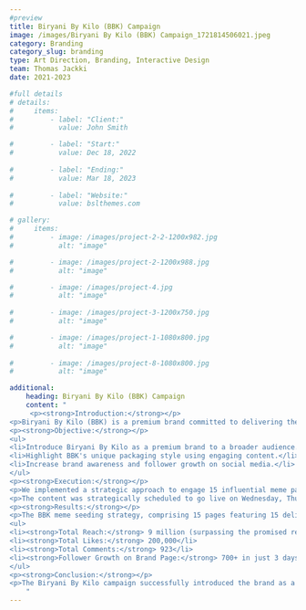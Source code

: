 ```yaml
---
#preview
title: Biryani By Kilo (BBK) Campaign
image: /images/Biryani By Kilo (BBK) Campaign_1721814506021.jpeg
category: Branding
category_slug: branding
type: Art Direction, Branding, Interactive Design
team: Thomas Jackki
date: 2021-2023

#full details
# details:
#     items:
#         - label: "Client:"
#           value: John Smith

#         - label: "Start:"
#           value: Dec 18, 2022
        
#         - label: "Ending:"
#           value: Mar 18, 2023
        
#         - label: "Website:"
#           value: bslthemes.com

# gallery: 
#     items:
#         - image: /images/project-2-2-1200x982.jpg
#           alt: "image"

#         - image: /images/project-2-1200x988.jpg
#           alt: "image"

#         - image: /images/project-4.jpg
#           alt: "image"
        
#         - image: /images/project-3-1200x750.jpg
#           alt: "image"

#         - image: /images/project-1-1080x800.jpg
#           alt: "image"
        
#         - image: /images/project-8-1080x800.jpg
#           alt: "image"

additional:
    heading: Biryani By Kilo (BBK) Campaign
    content: "
     <p><strong>Introduction:</strong></p>
<p>Biryani By Kilo (BBK) is a premium brand committed to delivering the rich flavors of traditional biryani through authentic cooking techniques and meticulous packaging. Our goal was to introduce BBK as a premium brand with exquisite taste to a broader audience using meme pages to highlight BBK's distinctive packaging style, enticing the public to experience the luxury of BBK's offerings.</p>
<p><strong>Objective:</strong></p>
<ul>
<li>Introduce Biryani By Kilo as a premium brand to a broader audience.</li>
<li>Highlight BBK's unique packaging style using engaging content.</li>
<li>Increase brand awareness and follower growth on social media.</li>
</ul>
<p><strong>Execution:</strong></p>
<p>We implemented a strategic approach to engage 15 influential meme pages with significant Instagram followings to spotlight BBK's premium packaging. The strategy involved crafting 15 distinct content pieces, including static images and reels, tailored for each meme page, leveraging content from a travel influencer's YouTube video.</p>
<p>The content was strategically scheduled to go live on Wednesday, Thursday, and Friday between 5:00 PM and 7:00 PM, ensuring maximum exposure during peak hours. Upon completion, all content was promptly published, maximizing reach and impact.</p>
<p><strong>Results:</strong></p>
<p>The BBK meme seeding strategy, comprising 15 pages featuring 15 deliverable posts and reels, reached a collective follower base of 22 million. The campaign results exceeded expectations:</p>
<ul>
<li><strong>Total Reach:</strong> 9 million (surpassing the promised reach by 5.2 million)</li>
<li><strong>Total Likes:</strong> 200,000</li>
<li><strong>Total Comments:</strong> 923</li>
<li><strong>Follower Growth on Brand Page:</strong> 700+ in just 3 days</li>
</ul>
<p><strong>Conclusion:</strong></p>
<p>The Biryani By Kilo campaign successfully introduced the brand as a premium choice for traditional biryani, leveraging the power of meme pages to amplify its reach and engagement. The strategic use of influencer content, well-timed posts, and engaging visuals resulted in significant brand visibility and follower growth. This case study demonstrates Marque Berry's expertise in crafting impactful campaigns that resonate with audiences and drive tangible results.</p>
    "
---
```


